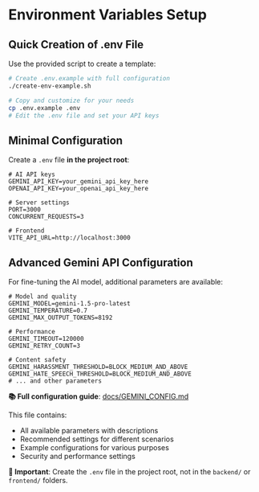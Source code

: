 # Environment Variables Setup

## Quick Creation of .env File

Use the provided script to create a template:

```bash
# Create .env.example with full configuration
./create-env-example.sh

# Copy and customize for your needs
cp .env.example .env
# Edit the .env file and set your API keys
```

## Minimal Configuration

Create a `.env` file **in the project root**:

```env
# AI API keys
GEMINI_API_KEY=your_gemini_api_key_here
OPENAI_API_KEY=your_openai_api_key_here

# Server settings
PORT=3000
CONCURRENT_REQUESTS=3

# Frontend
VITE_API_URL=http://localhost:3000
```

## Advanced Gemini API Configuration

For fine-tuning the AI model, additional parameters are available:

```env
# Model and quality
GEMINI_MODEL=gemini-1.5-pro-latest
GEMINI_TEMPERATURE=0.7
GEMINI_MAX_OUTPUT_TOKENS=8192

# Performance
GEMINI_TIMEOUT=120000
GEMINI_RETRY_COUNT=3

# Content safety
GEMINI_HARASSMENT_THRESHOLD=BLOCK_MEDIUM_AND_ABOVE
GEMINI_HATE_SPEECH_THRESHOLD=BLOCK_MEDIUM_AND_ABOVE
# ... and other parameters
```

**📚 Full configuration guide**: [docs/GEMINI_CONFIG.md](./GEMINI_CONFIG.md)

This file contains:
- All available parameters with descriptions
- Recommended settings for different scenarios
- Example configurations for various purposes
- Security and performance settings

**📁 Important**: Create the `.env` file in the project root, not in the `backend/` or `frontend/` folders. 